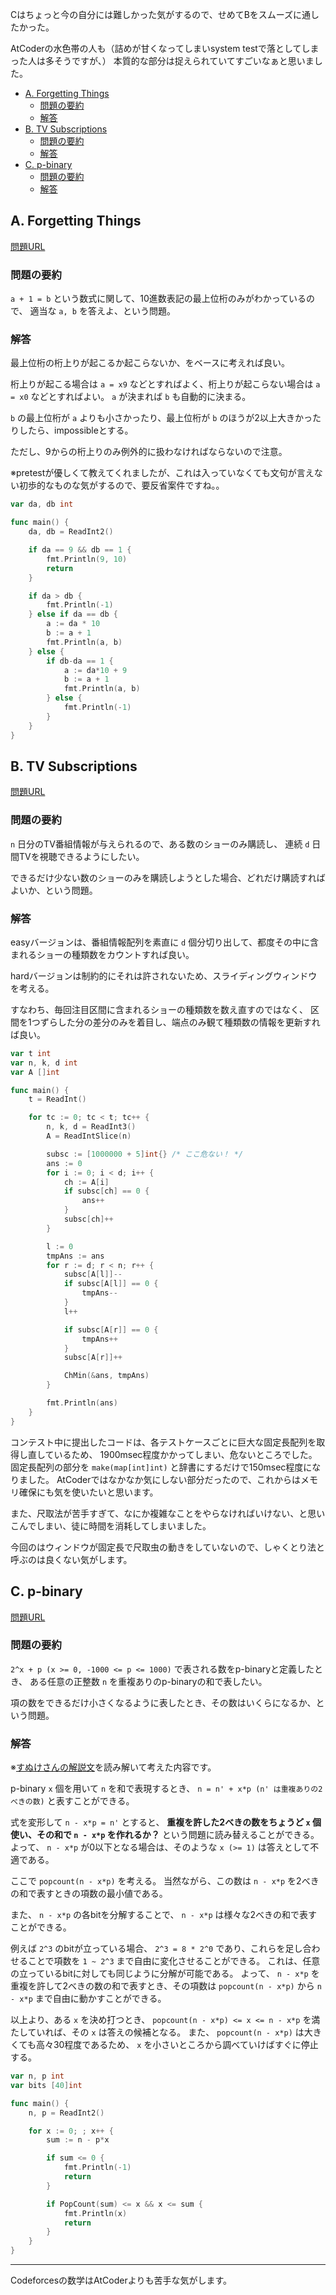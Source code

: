 Cはちょっと今の自分には難しかった気がするので、せめてBをスムーズに通したかった。

AtCoderの水色帯の人も（詰めが甘くなってしまいsystem testで落としてしまった人は多そうですが、）
本質的な部分は捉えられていてすごいなぁと思いました。

<!-- TOC -->

- [A. Forgetting Things](#a-forgetting-things)
  - [問題の要約](#%e5%95%8f%e9%a1%8c%e3%81%ae%e8%a6%81%e7%b4%84)
  - [解答](#%e8%a7%a3%e7%ad%94)
- [B. TV Subscriptions](#b-tv-subscriptions)
  - [問題の要約](#%e5%95%8f%e9%a1%8c%e3%81%ae%e8%a6%81%e7%b4%84-1)
  - [解答](#%e8%a7%a3%e7%ad%94-1)
- [C. p-binary](#c-p-binary)
  - [問題の要約](#%e5%95%8f%e9%a1%8c%e3%81%ae%e8%a6%81%e7%b4%84-2)
  - [解答](#%e8%a7%a3%e7%ad%94-2)

<!-- /TOC -->

<a id="markdown-a-forgetting-things" name="a-forgetting-things"></a>
## A. Forgetting Things

[問題URL](https://codeforces.com/contest/1247/problem/A)

<a id="markdown-問題の要約" name="問題の要約"></a>
### 問題の要約

`a + 1 = b` という数式に関して、10進数表記の最上位桁のみがわかっているので、
適当な `a, b` を答えよ、という問題。

<a id="markdown-解答" name="解答"></a>
### 解答

最上位桁の桁上りが起こるか起こらないか、をベースに考えれば良い。

桁上りが起こる場合は `a = x9` などとすればよく、桁上りが起こらない場合は `a = x0` などとすればよい。
`a` が決まれば `b` も自動的に決まる。

`b` の最上位桁が `a` よりも小さかったり、最上位桁が `b` のほうが2以上大きかったりしたら、impossibleとする。

ただし、9からの桁上りのみ例外的に扱わなければならないので注意。

※pretestが優しくて教えてくれましたが、これは入っていなくても文句が言えない初歩的なものな気がするので、要反省案件ですね。。

```go
var da, db int

func main() {
	da, db = ReadInt2()

	if da == 9 && db == 1 {
		fmt.Println(9, 10)
		return
	}

	if da > db {
		fmt.Println(-1)
	} else if da == db {
		a := da * 10
		b := a + 1
		fmt.Println(a, b)
	} else {
		if db-da == 1 {
			a := da*10 + 9
			b := a + 1
			fmt.Println(a, b)
		} else {
			fmt.Println(-1)
		}
	}
}
```

<a id="markdown-b-tv-subscriptions" name="b-tv-subscriptions"></a>
## B. TV Subscriptions

[問題URL](https://codeforces.com/contest/1247/problem/B)

<a id="markdown-問題の要約-1" name="問題の要約-1"></a>
### 問題の要約

`n` 日分のTV番組情報が与えられるので、ある数のショーのみ購読し、
連続 `d` 日間TVを視聴できるようにしたい。

できるだけ少ない数のショーのみを購読しようとした場合、どれだけ購読すればよいか、という問題。

<a id="markdown-解答-1" name="解答-1"></a>
### 解答

easyバージョンは、番組情報配列を素直に `d` 個分切り出して、都度その中に含まれるショーの種類数をカウントすれば良い。

hardバージョンは制約的にそれは許されないため、スライディングウィンドウを考える。

すなわち、毎回注目区間に含まれるショーの種類数を数え直すのではなく、
区間を1つずらした分の差分のみを着目し、端点のみ観て種類数の情報を更新すれば良い。

```go
var t int
var n, k, d int
var A []int

func main() {
	t = ReadInt()

	for tc := 0; tc < t; tc++ {
		n, k, d = ReadInt3()
		A = ReadIntSlice(n)

		subsc := [1000000 + 5]int{} /* ここ危ない！ */
		ans := 0
		for i := 0; i < d; i++ {
			ch := A[i]
			if subsc[ch] == 0 {
				ans++
			}
			subsc[ch]++
		}

		l := 0
		tmpAns := ans
		for r := d; r < n; r++ {
			subsc[A[l]]--
			if subsc[A[l]] == 0 {
				tmpAns--
			}
			l++

			if subsc[A[r]] == 0 {
				tmpAns++
			}
			subsc[A[r]]++

			ChMin(&ans, tmpAns)
		}

		fmt.Println(ans)
	}
}
```

コンテスト中に提出したコードは、各テストケースごとに巨大な固定長配列を取得し直しているため、
1900msec程度かかってしまい、危ないところでした。
固定長配列の部分を `make(map[int]int)` と辞書にするだけで150msec程度になりました。
AtCoderではなかなか気にしない部分だったので、これからはメモリ確保にも気を使いたいと思います。

また、尺取法が苦手すぎて、なにか複雑なことをやらなければいけない、と思いこんでしまい、徒に時間を消耗してしまいました。

今回のはウィンドウが固定長で尺取虫の動きをしていないので、しゃくとり法と呼ぶのは良くない気がします。

<a id="markdown-c-p-binary" name="c-p-binary"></a>
## C. p-binary

[問題URL](https://codeforces.com/contest/1247/problem/C)

<a id="markdown-問題の要約-2" name="問題の要約-2"></a>
### 問題の要約

`2^x + p (x >= 0, -1000 <= p <= 1000)` で表される数をp-binaryと定義したとき、
ある任意の正整数 `n` を重複ありのp-binaryの和で表したい。

項の数をできるだけ小さくなるように表したとき、その数はいくらになるか、という問題。

<a id="markdown-解答-2" name="解答-2"></a>
### 解答

※[すぬけさんの解説文](https://scrapbox.io/snuke/Codeforces_Round_%23596)を読み解いて考えた内容です。

p-binary `x` 個を用いて `n` を和で表現するとき、 `n = n' + x*p (n' は重複ありの2べきの数)` と表すことができる。

式を変形して `n - x*p = n'` とすると、 **重複を許した2べきの数をちょうど `x` 個使い、その和で `n - x*p` を作れるか？** という問題に読み替えることができる。
よって、 `n - x*p` が0以下となる場合は、そのような `x (>= 1)` は答えとして不適である。

ここで `popcount(n - x*p)` を考える。
当然ながら、この数は `n - x*p` を2べきの和で表すときの項数の最小値である。

また、 `n - x*p` の各bitを分解することで、 `n - x*p` は様々な2べきの和で表すことができる。

例えば `2^3` のbitが立っている場合、 `2^3 = 8 * 2^0` であり、これらを足し合わせることで項数を `1 ~ 2^3` まで自由に変化させることができる。
これは、任意の立っているbitに対しても同じように分解が可能である。
よって、 `n - x*p` を重複を許して2べきの数の和で表すとき、その項数は `popcount(n - x*p)` から `n - x*p` まで自由に動かすことができる。

以上より、ある `x` を決め打つとき、 `popcount(n - x*p) <= x <= n - x*p` を満たしていれば、その `x` は答えの候補となる。
また、 `popcount(n - x*p)` は大きくても高々30程度であるため、 `x` を小さいところから調べていけばすぐに停止する。

```go
var n, p int
var bits [40]int

func main() {
	n, p = ReadInt2()

	for x := 0; ; x++ {
		sum := n - p*x

		if sum <= 0 {
			fmt.Println(-1)
			return
		}

		if PopCount(sum) <= x && x <= sum {
			fmt.Println(x)
			return
		}
	}
}
```

---

Codeforcesの数学はAtCoderよりも苦手な気がします。

